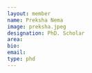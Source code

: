 ```yaml
---
layout: member
name: Preksha Nema
image: preksha.jpeg
designation: PhD. Scholar
area:
bio:
email:
type: phd
---
```

